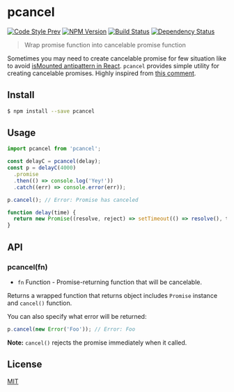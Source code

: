 # pcancel

[![Code Style Prev](https://img.shields.io/badge/code%20style-prev-32c8fc.svg?style=flat-square)](https://github.com/preco21/eslint-config-prev)
[![NPM Version](https://img.shields.io/npm/v/pcancel.svg?style=flat-square)](https://www.npmjs.com/package/pcancel)
[![Build Status](https://img.shields.io/travis/preco21/pcancel/master.svg?style=flat-square)](https://travis-ci.org/preco21/pcancel)
[![Dependency Status](https://dependencyci.com/github/preco21/pcancel/badge?style=flat-square)](https://dependencyci.com/github/preco21/pcancel)

> Wrap promise function into cancelable promise function

Sometimes you may need to create cancelable promise for few situation like to avoid [isMounted antipattern in React](https://facebook.github.io/react/blog/2015/12/16/ismounted-antipattern.html). `pcancel` provides simple utility for creating cancelable promises. Highly inspired from [this comment](https://github.com/facebook/react/issues/5465#issuecomment-157888325).

## Install

```bash
$ npm install --save pcancel
```

## Usage

```javascript
import pcancel from 'pcancel';

const delayC = pcancel(delay);
const p = delayC(4000)
  .promise
  .then(() => console.log('Yey!'))
  .catch((err) => console.error(err));

p.cancel(); // Error: Promise has canceled

function delay(time) {
  return new Promise((resolve, reject) => setTimeout(() => resolve(), time));
}
```

## API

### pcancel(fn)

* `fn` Function - Promise-returning function that will be cancelable.

Returns a wrapped function that returns object includes `Promise` instance and `cancel()` function.

You can also specify what error will be returned:

```javascript
p.cancel(new Error('Foo')); // Error: Foo
```

**Note:** `cancel()` rejects the promise immediately when it called.

## License

[MIT](https://preco.mit-license.org/)
